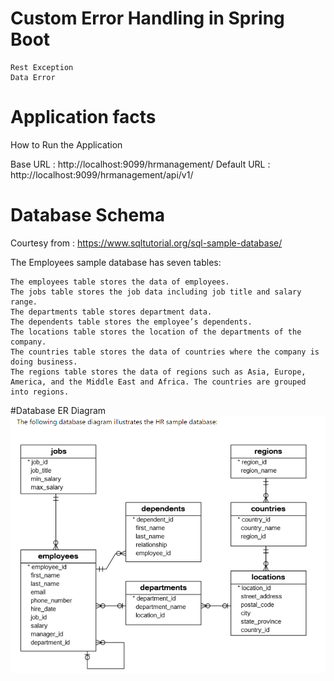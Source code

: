 # Custom Error Handling in Spring Boot
    Rest Exception
    Data Error
# Application facts
How to Run the Application
    
Base URL : http://localhost:9099/hrmanagement/
Default URL : http://localhost:9099/hrmanagement/api/v1/
    
# Database Schema 
Courtesy from : https://www.sqltutorial.org/sql-sample-database/

The Employees sample database has seven tables:

    The employees table stores the data of employees.
    The jobs table stores the job data including job title and salary range.
    The departments table stores department data.
    The dependents table stores the employee’s dependents.
    The locations table stores the location of the departments of the company.
    The countries table stores the data of countries where the company is doing business.
    The regions table stores the data of regions such as Asia, Europe, America, and the Middle East and Africa. The countries are grouped into regions.
#Database  ER Diagram
![image](./readme/images/employee-schema.png)